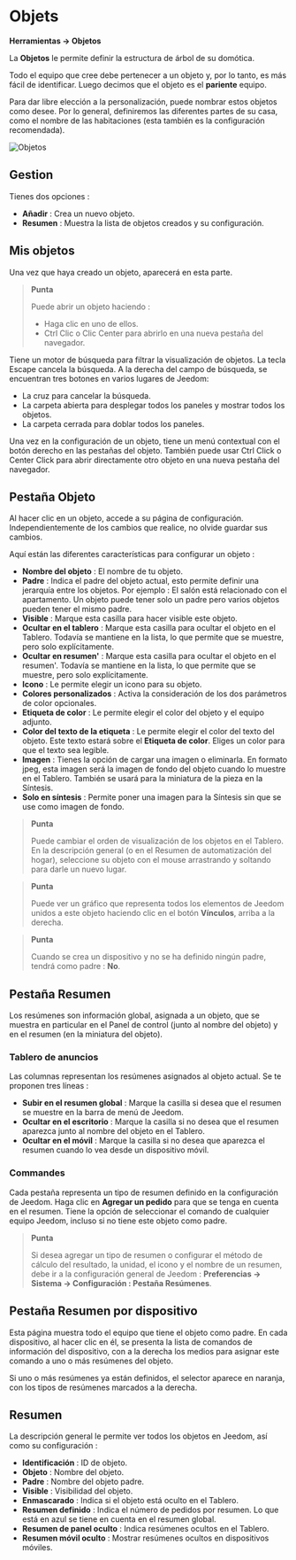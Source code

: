 # Objets
**Herramientas → Objetos**

La **Objetos** le permite definir la estructura de árbol de su domótica.

Todo el equipo que cree debe pertenecer a un objeto y, por lo tanto, es más fácil de identificar. Luego decimos que el objeto es el **pariente** equipo.

Para dar libre elección a la personalización, puede nombrar estos objetos como desee. Por lo general, definiremos las diferentes partes de su casa, como el nombre de las habitaciones (esta también es la configuración recomendada).

![Objetos](./images/object_intro.gif)

## Gestion

Tienes dos opciones :
- **Añadir** : Crea un nuevo objeto.
- **Resumen** : Muestra la lista de objetos creados y su configuración.

## Mis objetos

Una vez que haya creado un objeto, aparecerá en esta parte.

> **Punta**
>
> Puede abrir un objeto haciendo :
> - Haga clic en uno de ellos.
> - Ctrl Clic o Clic Center para abrirlo en una nueva pestaña del navegador.

Tiene un motor de búsqueda para filtrar la visualización de objetos. La tecla Escape cancela la búsqueda.
A la derecha del campo de búsqueda, se encuentran tres botones en varios lugares de Jeedom:

- La cruz para cancelar la búsqueda.
- La carpeta abierta para desplegar todos los paneles y mostrar todos los objetos.
- La carpeta cerrada para doblar todos los paneles.

Una vez en la configuración de un objeto, tiene un menú contextual con el botón derecho en las pestañas del objeto. También puede usar Ctrl Click o Center Click para abrir directamente otro objeto en una nueva pestaña del navegador.

## Pestaña Objeto

Al hacer clic en un objeto, accede a su página de configuración. Independientemente de los cambios que realice, no olvide guardar sus cambios.

Aquí están las diferentes características para configurar un objeto :

- **Nombre del objeto** : El nombre de tu objeto.
- **Padre** : Indica el padre del objeto actual, esto permite definir una jerarquía entre los objetos. Por ejemplo : El salón está relacionado con el apartamento. Un objeto puede tener solo un padre pero varios objetos pueden tener el mismo padre.
- **Visible** : Marque esta casilla para hacer visible este objeto.
- **Ocultar en el tablero** : Marque esta casilla para ocultar el objeto en el Tablero. Todavía se mantiene en la lista, lo que permite que se muestre, pero solo explícitamente.
- **Ocultar en resumen'** : Marque esta casilla para ocultar el objeto en el resumen'. Todavía se mantiene en la lista, lo que permite que se muestre, pero solo explícitamente.
- **Icono** : Le permite elegir un icono para su objeto.
- **Colores personalizados** : Activa la consideración de los dos parámetros de color opcionales.
- **Etiqueta de color** : Le permite elegir el color del objeto y el equipo adjunto.
- **Color del texto de la etiqueta** : Le permite elegir el color del texto del objeto. Este texto estará sobre el **Etiqueta de color**. Eliges un color para que el texto sea legible.
- **Imagen** : Tienes la opción de cargar una imagen o eliminarla. En formato jpeg, esta imagen será la imagen de fondo del objeto cuando lo muestre en el Tablero. También se usará para la miniatura de la pieza en la Síntesis.
- **Solo en síntesis** : Permite poner una imagen para la Síntesis sin que se use como imagen de fondo.

> **Punta**
>
> Puede cambiar el orden de visualización de los objetos en el Tablero. En la descripción general (o en el Resumen de automatización del hogar), seleccione su objeto con el mouse arrastrando y soltando para darle un nuevo lugar.

> **Punta**
>
> Puede ver un gráfico que representa todos los elementos de Jeedom unidos a este objeto haciendo clic en el botón **Vínculos**, arriba a la derecha.

> **Punta**
>
> Cuando se crea un dispositivo y no se ha definido ningún padre, tendrá como padre : **No**.

## Pestaña Resumen

Los resúmenes son información global, asignada a un objeto, que se muestra en particular en el Panel de control (junto al nombre del objeto) y en el resumen (en la miniatura del objeto).


### Tablero de anuncios

Las columnas representan los resúmenes asignados al objeto actual. Se te proponen tres líneas :

- **Subir en el resumen global** : Marque la casilla si desea que el resumen se muestre en la barra de menú de Jeedom.
- **Ocultar en el escritorio** : Marque la casilla si no desea que el resumen aparezca junto al nombre del objeto en el Tablero.
- **Ocultar en el móvil** : Marque la casilla si no desea que aparezca el resumen cuando lo vea desde un dispositivo móvil.

### Commandes

Cada pestaña representa un tipo de resumen definido en la configuración de Jeedom. Haga clic en **Agregar un pedido** para que se tenga en cuenta en el resumen. Tiene la opción de seleccionar el comando de cualquier equipo Jeedom, incluso si no tiene este objeto como padre.

> **Punta**
>
> Si desea agregar un tipo de resumen o configurar el método de cálculo del resultado, la unidad, el icono y el nombre de un resumen, debe ir a la configuración general de Jeedom : **Preferencias → Sistema → Configuración : Pestaña Resúmenes**.

## Pestaña Resumen por dispositivo

Esta página muestra todo el equipo que tiene el objeto como padre. En cada dispositivo, al hacer clic en él, se presenta la lista de comandos de información del dispositivo, con a la derecha los medios para asignar este comando a uno o más resúmenes del objeto.

Si uno o más resúmenes ya están definidos, el selector aparece en naranja, con los tipos de resúmenes marcados a la derecha.

## Resumen

La descripción general le permite ver todos los objetos en Jeedom, así como su configuración :

- **Identificación** : ID de objeto.
- **Objeto** : Nombre del objeto.
- **Padre** : Nombre del objeto padre.
- **Visible** : Visibilidad del objeto.
- **Enmascarado** : Indica si el objeto está oculto en el Tablero.
- **Resumen definido** : Indica el número de pedidos por resumen. Lo que está en azul se tiene en cuenta en el resumen global.
- **Resumen de panel oculto** : Indica resúmenes ocultos en el Tablero.
- **Resumen móvil oculto** : Mostrar resúmenes ocultos en dispositivos móviles.
